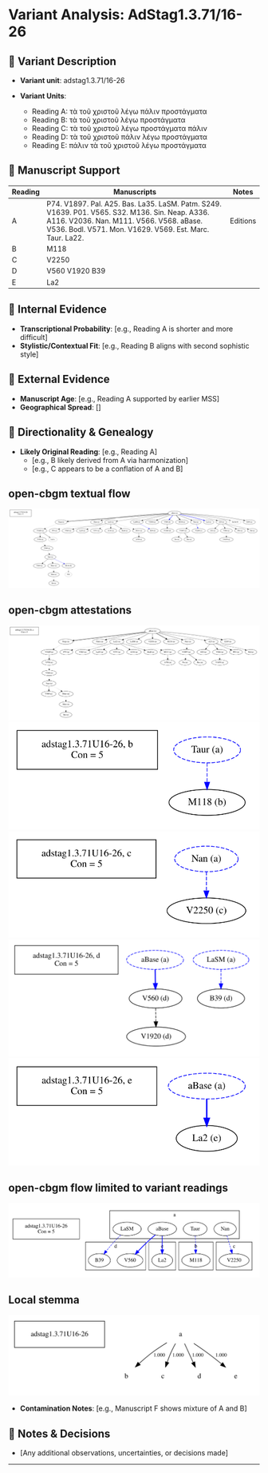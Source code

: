 # Variant Analysis: AdStag1.3.71/16-26

## 📌 Variant Description
- **Variant unit**: adstag1.3.71/16-26

- **Variant Units**: 
  - Reading A: τὰ τοῦ χριστοῦ λέγω πάλιν προστάγματα
  - Reading B: τὰ τοῦ χριστοῦ λέγω προστάγματα
  - Reading C: τὰ τοῦ χριστοῦ λέγω προστάγματα πάλιν
  - Reading D: τὰ τοῦ χριστοῦ πάλιν λέγω προστάγματα
  - Reading E: πάλιν τὰ τοῦ χριστοῦ λέγω προστάγματα

## 🧬 Manuscript Support
| Reading | Manuscripts | Notes |
|--------|-------------|-------|
| A      | P74. V1897. Pal. A25. Bas. La35. LaSM. Patm. S249. V1639. P01. V565. S32. M136. Sin. Neap. A336. A116. V2036. Nan. M111. V566. V568. aBase. V536. Bodl. V571. Mon. V1629. V569. Est. Marc. Taur. La22. | Editions |
| B      | M118 |  |
| C      | V2250 |  |
| D      | V560 V1920 B39 |  |
| E      | La2 |  |

## 🧠 Internal Evidence
- **Transcriptional Probability**: [e.g., Reading A is shorter and more difficult]
- **Stylistic/Contextual Fit**: [e.g., Reading B aligns with second sophistic style]

## 🧭 External Evidence
- **Manuscript Age**: [e.g., Reading A supported by earlier MSS]
- **Geographical Spread**: []

## 🔄 Directionality & Genealogy
- **Likely Original Reading**: [e.g., Reading A]
  - [e.g., B likely derived from A via harmonization]
  - [e.g., C appears to be a conflation of A and B]
## open-cbgm textual flow ##
![adstag1.3.71U16-26](flow/adstag1.3.71U16-26-textual-flow.svg "adstag1.3.71U16-26")
## open-cbgm attestations ##
![adstag1.3.71U16-26Ra](attestations/adstag1.3.71U16-26Ra-coherence-attestations.svg "adstag1.3.71U16-26Ra")   
![adstag1.3.71U16-26Rb](attestations/adstag1.3.71U16-26Rb-coherence-attestations.svg "adstag1.3.71U16-26Rb")   
![adstag1.3.71U16-26Rc](attestations/adstag1.3.71U16-26Rc-coherence-attestations.svg "adstag1.3.71U16-26Rc")   
![adstag1.3.71U16-26Rd](attestations/adstag1.3.71U16-26Rd-coherence-attestations.svg "adstag1.3.71U16-26Rd")   
![adstag1.3.71U16-26Re](attestations/adstag1.3.71U16-26Re-coherence-attestations.svg "adstag1.3.71U16-26Re")   
## open-cbgm flow limited to variant readings ##
![adstag1.3.71U16-26](variants/adstag1.3.71U16-26-coherence-variants.svg "adstag1.3.71U16-26")
## Local stemma ##
![adstag1.3.71U16-26](local/adstag1.3.71U16-26-local-stemma.svg "adstag1.3.71U16-26")

- **Contamination Notes**: [e.g., Manuscript F shows mixture of A and B]

## 📝 Notes & Decisions
- [Any additional observations, uncertainties, or decisions made]

---
